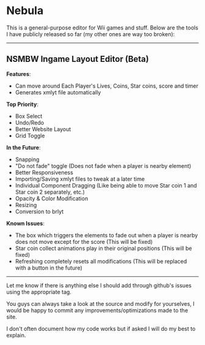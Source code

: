 # Nebula
This is a general-purpose editor for Wii games and stuff.
Below are the tools I have publicly released so far (my other ones are way too broken):

---
## **NSMBW Ingame Layout Editor** (Beta)
**Features**:
* Can move around Each Player's Lives, Coins, Star coins, score and timer
* Generates xmlyt file automatically

**Top Priority**:
* Box Select
* Undo/Redo
* Better Website Layout
* Grid Toggle

**In the Future**:
* Snapping
* "Do not fade" toggle (Does not fade when a player is nearby element)
* Better Responsiveness
* Importing/Saving xmlyt files to tweak at a later time
* Individual Component Dragging (Like being able to move Star coin 1 and Star coin 2 separately, etc.)
* Opacity & Color Modification
* Resizing
* Conversion to brlyt

**Known Issues**:
* The box which triggers the elements to fade out when a player is nearby does not move except for the score (This will be fixed)
* Star coin collect animations play in their original positions (This will be fixed)
* Refreshing completely resets all modifications (This will be replaced with a button in the future)

---
Let me know if there is anything else I should add through github's issues using the appropriate tag.

You guys can always take a look at the source and modify for yourselves, I would be happy to commit any improvements/optimizations made to the site.

I don't often document how my code works but if asked I will do my best to explain.

